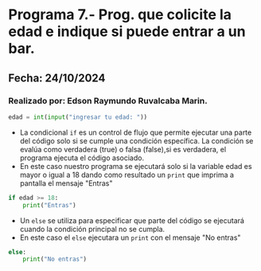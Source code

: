 # Programa 7.- Prog. que colicite la edad e indique si puede entrar a un bar.
##  Fecha: 24/10/2024
### Realizado por: Edson Raymundo Ruvalcaba Marin. 
``` python
edad = int(input("ingresar tu edad: "))
``` 
- La condicional `if` es un control de flujo que permite ejecutar una parte del código solo si se cumple una condición específica. La condición se evalúa como verdadera (true) o falsa (false),si es verdadera, el programa ejecuta el código asociado.
- En este caso nuestro programa se ejecutará solo si la variable edad es mayor o igual a 18 dando como resultado un `print` que imprima a pantalla el mensaje "Entras"
``` python
if edad >= 18:
    print("Entras")
```
- Un `else` se utiliza para especificar que parte del código se ejecutará cuando la condición principal no se cumpla.
- En este caso el `else` ejecutara un `print` con el mensaje "No entras"
``` python
else:
    print("No entras")
